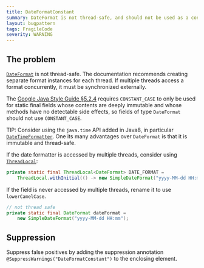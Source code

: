 ```yaml
---
title: DateFormatConstant
summary: DateFormat is not thread-safe, and should not be used as a constant field.
layout: bugpattern
tags: FragileCode
severity: WARNING
---
```


<!--
*** AUTO-GENERATED, DO NOT MODIFY ***
To make changes, edit the @BugPattern annotation or the explanation in docs/bugpattern.
-->


## The problem
[`DateFormat`][] is not thread-safe. The documentation recommends creating
separate format instances for each thread. If multiple threads access a format
concurrently, it must be synchronized externally.

The [Google Java Style Guide §5.2.4][style] requires `CONSTANT_CASE` to only be
used for static final fields whose contents are deeply immutable and whose
methods have no detectable side effects, so fields of type `DateFormat` should
not use `CONSTANT_CASE`.

TIP: Consider using the `java.time` API added in Java8, in particular
[`DateTimeFormatter`][]. One its many advantages over `DateFormat` is that it is
immutable and thread-safe.

If the date formatter is accessed by multiple threads, consider using
[`ThreadLocal`][]:

```java
private static final ThreadLocal<DateFormat> DATE_FORMAT =
    ThreadLocal.withInitial(() -> new SimpleDateFormat("yyyy-MM-dd HH:mm"));

```

If the field is never accessed by multiple threads, rename it to use
`lowerCamelCase`.

```java
// not thread safe
private static final DateFormat dateFormat =
    new SimpleDateFormat("yyyy-MM-dd HH:mm");

```

[`DateFormat`]: http://docs.oracle.com/javase/8/docs/api/java/text/DateFormat.html
[`ThreadLocal`]: http://docs.oracle.com/javase/8/docs/api/java/lang/ThreadLocal.html
[`DateTimeFormatter`]: https://docs.oracle.com/javase/8/docs/api/java/time/format/DateTimeFormatter.html

[style]: https://google.github.io/styleguide/javaguide.html#s5.2.4-constant-names

## Suppression
Suppress false positives by adding the suppression annotation `@SuppressWarnings("DateFormatConstant")` to the enclosing element.
